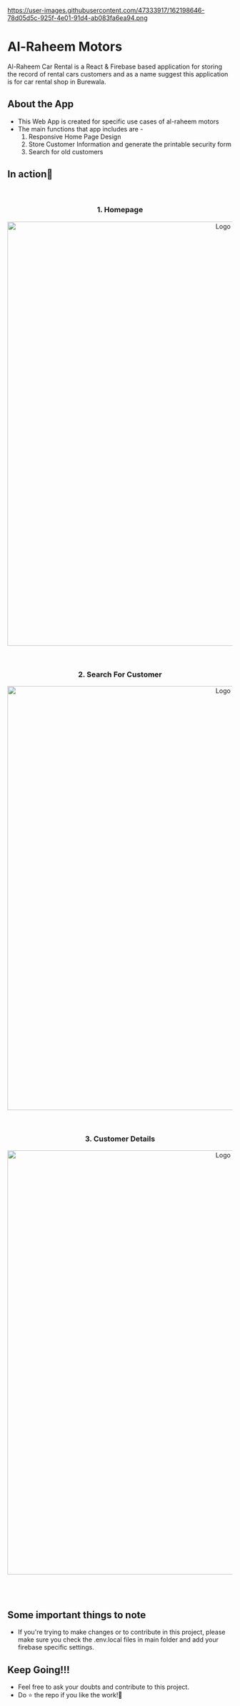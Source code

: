 https://user-images.githubusercontent.com/47333917/162198646-78d05d5c-925f-4e01-91d4-ab083fa6ea94.png
# Al-Raheem Motors
Al-Raheem Car Rental is a React & Firebase based application for storing the record of rental cars customers and as a name suggest this application is for car rental shop in Burewala.

## About the App
  - This Web App is created for specific use cases of al-raheem motors
  - The main functions that app includes are -
    1. Responsive Home Page Design
    2. Store Customer Information and generate the printable security form 
    3. Search for old customers

## In action👀
<br>
<h3 align="center">1. Homepage</h3>
<p align="center">
   <img src="https://user-images.githubusercontent.com/47333917/162199282-778ecb94-1220-4a51-99f0-2b7a074d9806.png" alt="Logo" width="950" > 
 </p> 
 <br>
 <h3 align="center">2. Search For Customer</h3>
 <p align="center">
    <img src="https://user-images.githubusercontent.com/47333917/162199824-6d409afd-0b39-47c5-818d-55f0ece3562c.png" alt="Logo" width="950" > 
 </p>
 <br>
<h3 align="center">3. Customer Details</h3>
<p align="center">
   <img src="https://user-images.githubusercontent.com/47333917/162200122-723fb253-fd96-4009-999c-7ef16ea7cedd.png" alt="Logo" width="950" > 
 </p> 
 <br><br>
     
 
## Some important things to note
   - If you're trying to make changes or to contribute in this project, please make sure you check the .env.local files in main folder and add your firebase specific    settings.

## Keep Going!!!
   - Feel free to ask your doubts and contribute to this project.
   - Do ⭐ the repo if you like the work!🙌
